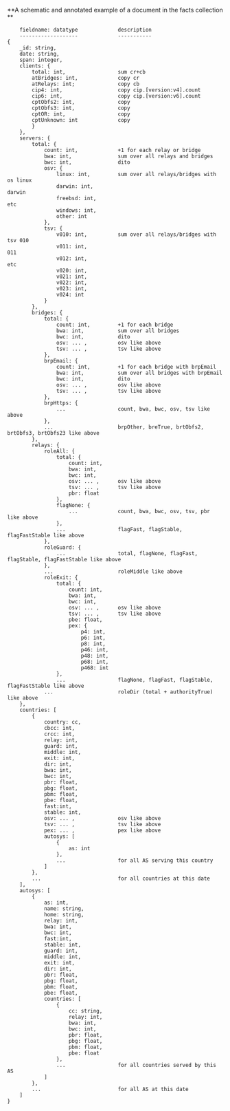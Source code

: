 ﻿**A schematic and annotated example of a document in the facts collection **

		fieldname: datatype				description
        -------------------				-----------
	{ 	
		_id: string,					
		date: string,
		span: integer,
		clients: {
			total: int,					sum cr+cb
			atBridges: int,				copy cr
			atRelays: int;				copy cb
			cip4: int,					copy cip.[version:v4].count
			cip6: int,					copy cip.[version:v6].count
			cptObfs2: int,				copy
			cptObfs3: int,				copy
			cptOR: int,					copy
			cptUnknown: int				copy
			}
		},
		servers: {
			total: {
				count: int,				+1 for each relay or bridge
				bwa: int,				sum over all relays and bridges
				bwc: int,				dito
				osv: {
					linux: int,			sum over all relays/bridges with os linux
					darwin: int,											darwin
					freebsd: int,											etc
					windows: int,
					other: int
				},
				tsv: {
					v010: int,			sum over all relays/bridges with tsv 010
					v011: int, 												 011
					v012: int, 												 etc
					v020: int, 
					v021: int, 
					v022: int, 
					v023: int, 
					v024: int
				}
			},
			bridges: {
				total: {
					count: int,			+1 for each bridge
					bwa: int,			sum over all bridges
					bwc: int,			dito
					osv: ... ,			osv like above
					tsv: ... ,			tsv like above
				},
				brpEmail: {
					count: int,			+1 for each bridge with brpEmail
					bwa: int,			sum over all bridges with brpEmail
					bwc: int,			dito
					osv: ... ,			osv like above
					tsv: ... ,			tsv like above
				},
				brpHttps: { 
					... 				count, bwa, bwc, osv, tsv like above
				},	
				...						brpOther, breTrue, brtObfs2, brtObfs3, brtObfs23 like above			
			},
			relays: {
				roleAll: {
					total: {
						count: int,
						bwa: int,
						bwc: int,
						osv: ... ,		osv like above
						tsv: ... ,		tsv like above
						pbr: float
					},
					flagNone: {
						...				count, bwa, bwc, osv, tsv, pbr like above
					},
					...					flagFast, flagStable, flagFastStable like above
				},
				roleGuard: {
					...					total, flagNone, flagFast, flagStable, flagFastStable like above
				},
				...						roleMiddle like above
				roleExit: {
					total: {
						count: int,
						bwa: int,
						bwc: int,
						osv: ... ,		osv like above
						tsv: ... ,		tsv like above
						pbe: float,
						pex: {
							p4: int,
							p6: int,
							p8: int,
							p46: int,
							p48: int,
							p68: int,
							p468: int
					},
					...					flagNone, flagFast, flagStable, flagFastStable like above
				...						roleDir (total + authorityTrue) like above
		},
		countries: [
			{
				country: cc,
				cbcc: int,
				crcc: int,
				relay: int,
				guard: int,
				middle: int,
				exit: int,
				dir: int,
				bwa: int,
				bwc: int,
				pbr: float,
				pbg: float,
				pbm: float,
				pbe: float,
				fast:int,
				stable: int,
				osv: ... ,				osv like above
				tsv: ... ,				tsv like above
				pex: ... ,				pex like above
				autosys: [
					{
						as: int
					},
					...					for all AS serving this country
				]
			},
			...							for all countries at this date
		],
		autosys: [ 
			{
				as: int,
				name: string,
				home: string,
				relay: int,
				bwa: int,
				bwc: int,
				fast:int,
				stable: int,
				guard: int,
				middle: int,
				exit: int,
				dir: int,
				pbr: float,
				pbg: float,
				pbm: float,
				pbe: float,
				countries: [
					{
						cc: string,
						relay: int,
						bwa: int,
						bwc: int,
						pbr: float,
						pbg: float,
						pbm: float,
						pbe: float
					},
					...					for all countries served by this AS
				]
			},
			...							for all AS at this date
		]
	}

			